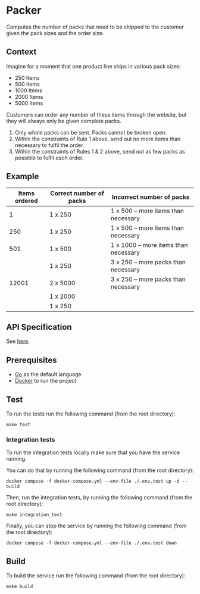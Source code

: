 # Packer

Computes the number of packs that need to be shipped to the customer given the pack sizes and the order size.

## Context

Imagine for a moment that one product line ships in various pack sizes:

* 250 Items
* 500 Items
* 1000 Items
* 2000 Items
* 5000 Items

Customers can order any number of these items through the website, but they will always only be given complete packs.

1. Only whole packs can be sent. Packs cannot be broken open.
2. Within the constraints of Rule 1 above, send out no more items than necessary to fulfil the order.
3. Within the constraints of Rules 1 & 2 above, send out as few packs as possible to fulfil each order.

## Example

| Items ordered | Correct number of packs | Incorrect number of packs            |
|---------------|-------------------------|--------------------------------------|
| 1             | 1 x 250                 | 1 x 500 – more items than necessary  |
| 250           | 1 x 250                 | 1 x 500 – more items than necessary  |
| 501           | 1 x 500                 | 1 x 1000 – more items than necessary |
|               | 1 x 250                 | 3 x 250 – more packs than necessary  |
| 12001         | 2 x 5000                | 3 x 250 – more packs than necessary  |
|               | 1 x 2000                |                                      |
|               | 1 x 250                 |                                      |

## API Specification

See [here](openapi.yaml).

## Prerequisites

* [Go](https://go.dev/) as the default language
* [Docker](https://www.docker.com/) to run the project

## Test

To run the tests run the following command (from the root directory):

```shell
make test
```

### Integration tests

To run the integration tests locally make sure that you have the service running.

You can do that by running the following command (from the root directory):

```shell
docker compose -f docker-compose.yml --env-file ./.env.test up -d --build
```

Then, run the integration tests, by running the following command (from the root directory):

```shell
make integration_test
```

Finally, you can stop the service by running the following command (from the root directory):

```shell
docker compose -f docker-compose.yml --env-file ./.env.test down
```

## Build

To build the service run the following command (from the root directory):

```shell
make build
```
